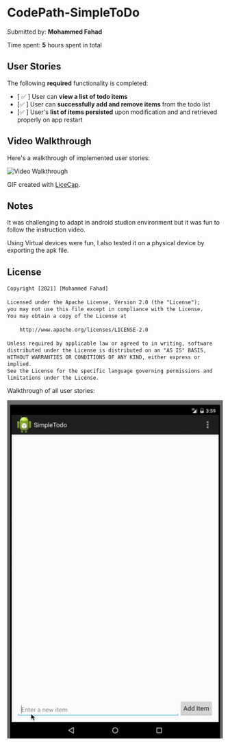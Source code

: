 # CodePath-SimpleToDo
Submitted by: **Mohammed Fahad**

Time spent: **5** hours spent in total

## User Stories

The following **required** functionality is completed:

* [ ✅ ] User can **view a list of todo items**
* [✅  ] User can **successfully add and remove items** from the todo list
* [✅  ] User's **list of items persisted** upon modification and and retrieved properly on app restart



## Video Walkthrough

Here's a walkthrough of implemented user stories:

<img src='http://i.imgur.com/link/to/your/gif/file.gif' title='Video Walkthrough' width='' alt='Video Walkthrough' />

GIF created with [LiceCap](http://www.cockos.com/licecap/).

## Notes

It was challenging to adapt in android studion environment but it was fun to follow the instruction video.

Using Virtual devices were fun, I also tested it on a physical device by exporting the apk file.

## License

    Copyright [2021] [Mohammed Fahad]

    Licensed under the Apache License, Version 2.0 (the "License");
    you may not use this file except in compliance with the License.
    You may obtain a copy of the License at

        http://www.apache.org/licenses/LICENSE-2.0

    Unless required by applicable law or agreed to in writing, software
    distributed under the License is distributed on an "AS IS" BASIS,
    WITHOUT WARRANTIES OR CONDITIONS OF ANY KIND, either express or implied.
    See the License for the specific language governing permissions and
    limitations under the License.





Walkthrough of all user stories:

![Video Walkthrough](SimpleToDoGif.gif)
